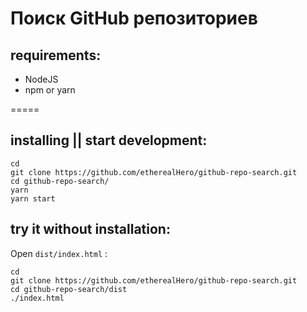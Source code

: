 # Поиск GitHub репозиториев

## requirements:

- NodeJS
- npm or yarn

=====

## installing || start development:

```
cd
git clone https://github.com/etherealHero/github-repo-search.git
cd github-repo-search/
yarn
yarn start
```

## try it without installation:

Open `dist/index.html` :

```
cd
git clone https://github.com/etherealHero/github-repo-search.git
cd github-repo-search/dist
./index.html
```
